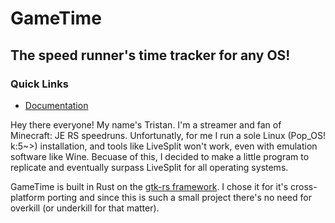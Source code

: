 # GameTime
## The speed runner's time tracker for any OS!
### Quick Links
* [Documentation](#)

Hey there everyone! My name's Tristan. I'm a streamer and fan of Minecraft: JE RS speedruns. Unfortunatly, for me I run a sole Linux (Pop_OS! k:5~>) installation, and tools like LiveSplit won't work, even with emulation software like Wine. Becuase of this, I decided to make a little program to replicate and eventually surpass LiveSplit for all operating systems.

GameTime is built in Rust on the [gtk-rs framework](https://gtk-rs.org/). I chose it for it's cross-platform porting and since this is such a small project there's no need for overkill (or underkill for that matter). 
